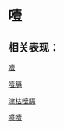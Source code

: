 # 噎## 相关表现：[噎](https://zuoye.gmzyh.com/search?key=噎)[噎膈](https://zuoye.gmzyh.com/search?key=噎膈)[津枯噎膈](https://zuoye.gmzyh.com/search?key=津枯噎膈)[噫噎](https://zuoye.gmzyh.com/search?key=噫噎)